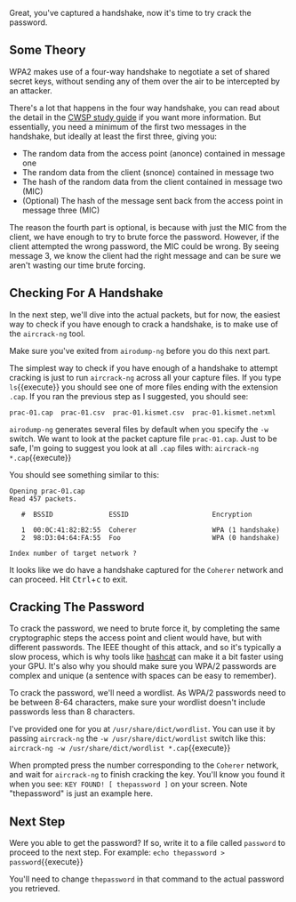 Great, you've captured a handshake, now it's time to try crack the password.

## Some Theory

WPA2 makes use of a four-way handshake to negotiate a set of shared secret keys, without sending any of them over the air to be intercepted by an attacker.

There's a lot that happens in the four way handshake, you can read about the detail in the [CWSP study guide](https://books.google.com.au/books?id=0ZWLn57EdpsC&lpg=PP1&dq=CWSP&pg=PA200&hl=en#v=onepage&q&f=false) if you want more information. But essentially, you need a minimum of the first two messages in the handshake, but ideally at least the first three, giving you:

* The random data from the access point (anonce) contained in message one
* The random data from the client (snonce) contained in message two
* The hash of the random data from the client contained in message two (MIC)
* (Optional) The hash of the message sent back from the access point in message three (MIC)

The reason the fourth part is optional, is because with just the MIC from the client, we have enough to try to brute force the password. However, if the client attempted the wrong password, the MIC could be wrong. By seeing message 3, we know the client had the right message and can be sure we aren't wasting our time brute forcing.

## Checking For A Handshake

In the next step, we'll dive into the actual packets, but for now, the easiest way to check if you have enough to crack a handshake, is to make use of the `aircrack-ng` tool.

Make sure you've exited from `airodump-ng` before you do this next part.

The simplest way to check if you have enough of a handshake to attempt cracking is just to run `aircrack-ng` across all your capture files. If you type `ls`{{execute}} you should see one of more files ending with the extension `.cap`. If you ran the previous step as I suggested, you should see:

```
prac-01.cap  prac-01.csv  prac-01.kismet.csv  prac-01.kismet.netxml
```

`airodump-ng` generates several files by default when you specify the `-w` switch. We want to look at the packet capture file `prac-01.cap`. Just to be safe, I'm going to suggest you look at all `.cap` files with:
`aircrack-ng *.cap`{{execute}}

You should see something similar to this:

```
Opening prac-01.cap
Read 457 packets.

   #  BSSID              ESSID                     Encryption

   1  00:0C:41:82:B2:55  Coherer                   WPA (1 handshake)
   2  98:D3:04:64:FA:55  Foo                       WPA (0 handshake)

Index number of target network ?
```

It looks like we do have a handshake captured for the `Coherer` network and can proceed. Hit <kbd>Ctrl</kbd>+<kbd>c</kbd> to exit.

## Cracking The Password

To crack the password, we need to brute force it, by completing the same cryptographic steps the access point and client would have, but with different passwords. The IEEE thought of this attack, and so it's typically a slow process, which is why tools like [hashcat](https://hashcat.net/wiki/doku.php?id=cracking_wpawpa2) can make it a bit faster using your GPU. It's also why you should make sure you WPA/2 passwords are complex and unique (a sentence with spaces can be easy to remember).

To crack the password, we'll need a wordlist. As WPA/2 passwords need to be between 8-64 characters, make sure your wordlist doesn't include passwords less than 8 characters.

I've provided one for you at `/usr/share/dict/wordlist`. You can use it by passing `aircrack-ng` the `-w /usr/share/dict/wordlist` switch like this:
`aircrack-ng -w /usr/share/dict/wordlist *.cap`{{execute}}

When prompted press the number corresponding to the `Coherer` network, and wait for `aircrack-ng` to finish cracking the key. You'll know you found it when you see:
`KEY FOUND! [ thepassword ]` on your screen. Note "thepassword" is just an example here.

## Next Step

Were you able to get the password? If so, write it to a file called `password` to proceed to the next step. For example:
`echo thepassword > password`{{execute}}

You'll need to change `thepassword` in that command to the actual password you retrieved.
